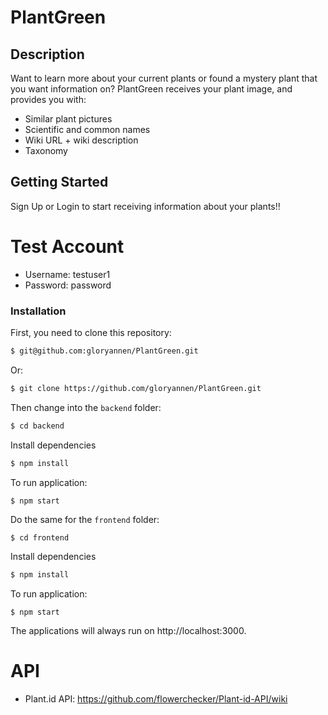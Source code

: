 # PlantGreen

## Description

Want to learn more about your current plants or found a mystery plant that you want information on? PlantGreen receives your plant image, and provides you with:

- Similar plant pictures
- Scientific and common names
- Wiki URL + wiki description
- Taxonomy

## Getting Started

Sign Up or Login to start receiving information about your plants!!

# Test Account

- Username: testuser1
- Password: password

### Installation

First, you need to clone this repository:

```bash
$ git@github.com:gloryannen/PlantGreen.git
```

Or:

```bash
$ git clone https://github.com/gloryannen/PlantGreen.git
```

Then change into the `backend` folder:

```bash
$ cd backend
```

Install dependencies

```bash
$ npm install
```

To run application:

```
$ npm start
```

Do the same for the `frontend` folder:

```bash
$ cd frontend
```

Install dependencies

```bash
$ npm install
```

To run application:

```
$ npm start
```

The applications will always run on http://localhost:3000.

# API

- Plant.id API: https://github.com/flowerchecker/Plant-id-API/wiki
